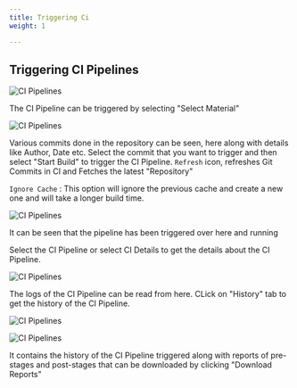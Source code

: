 ```yaml
---
title: Triggering Ci
weight: 1

---
```


## Triggering CI Pipelines
![CI Pipelines](../../tri_ci.jpg "Triggering CI Pipelines")

The CI Pipeline can be triggered by selecting "Select Material"


![CI Pipelines](../../tri_ci2.jpg "Triggering CI Pipelines")

Various commits done in the repository can be seen, here along with details like Author, Date etc.
Select the commit that you want to trigger and then select "Start Build" to trigger the CI Pipeline.
`Refresh` icon, refreshes Git Commits in CI and Fetches the latest "Repository"

`Ignore Cache` : This option will ignore the previous cache and create a new one and will take a longer build time.



![CI Pipelines](../../tri_ci3.jpg "Triggering CI Pipelines")

It can be seen that the pipeline has been triggered over here and running

Select the CI Pipeline or select CI Details to get the details about the CI Pipeline.

![CI Pipelines](../../tri_ci5.jpg "Triggering CI Pipelines")

The logs of the CI Pipeline can be read from here.
CLick on "History" tab to get the history of the CI Pipeline.

![CI Pipelines](../../tri_ci6.jpg "Triggering CI Pipelines")

![CI Pipelines](../../tri_ci4.JPG "Triggering CI Pipelines")

It contains the history of the CI Pipeline triggered along with reports of pre-stages and post-stages that can be downloaded by clicking "Download Reports"

<br />